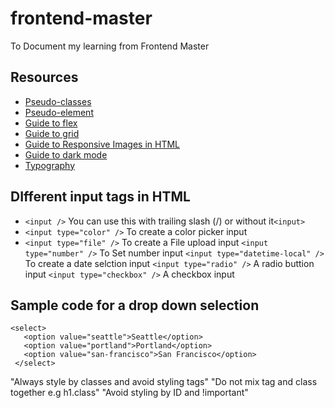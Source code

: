 # frontend-master
To Document my learning from Frontend Master

## Resources 
*  [Pseudo-classes](https://css-tricks.com/pseudo-class-selectors/)
*  [Pseudo-element](https://css-tricks.com/almanac/selectors/a/after-and-before/)
*  [Guide to flex](https://css-tricks.com/snippets/css/a-guide-to-flexbox/)
*  [Guide to grid](https://css-tricks.com/snippets/css/complete-guide-grid/)
*  [Guide to  Responsive Images in HTML](https://css-tricks.com/a-guide-to-the-responsive-images-syntax-in-html/)
*  [Guide to dark mode](https://css-tricks.com/a-complete-guide-to-dark-mode-on-the-web/)
*  [Typography](https://drive.google.com/drive/u/0/folders/1p-nZVXjoWnAMT2mqsJ6090OH8WGQiAvQ?sort=13&direction=a)
## DIfferent input tags in HTML
 * ```<input />``` You can use this with trailing slash (/) or without it```<input>```
 * ```<input type="color" />``` To create a color picker input
 * ```<input type="file" />``` To create a File upload  input
  ```<input type="number" />``` To Set number input
  ```<input type="datetime-local" />``` To create a date selction input
  ```<input type="radio" />```  A radio buttion input
  ```<input type="checkbox" />``` A checkbox input
  
 ## Sample code for a drop down selection
 ```
 <select>
    <option value="seattle">Seattle</option>
    <option value="portland">Portland</option>
    <option value="san-francisco">San Francisco</option>
  </select>
  ```
  
  "Always style by classes and avoid styling tags"
  "Do not mix tag and class together e.g  h1.class"
  "Avoid styling by ID and !important"
  
 
